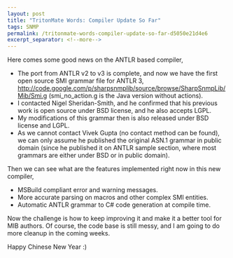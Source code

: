 ```yaml
---
layout: post
title: "TritonMate Words: Compiler Update So Far"
tags: SNMP
permalink: /tritonmate-words-compiler-update-so-far-d5050e21d4e6
excerpt_separator: <!--more-->
---
```

Here comes some good news on the ANTLR based compiler,

* The port from ANTLR v2 to v3 is complete, and now we have the first open source SMI grammar file for ANTLR 3, http://code.google.com/p/sharpsnmplib/source/browse/SharpSnmpLib/Mib/Smi.g (smi_no_action.g is the Java version without actions).
* I contacted Nigel Sheridan-Smith, and he confirmed that his previous work is open source under BSD license, and he also accepts LGPL.
* My modifications of this grammar then is also released under BSD license and LGPL.
* As we cannot contact Vivek Gupta (no contact method can be found), we can only assume he published the original ASN.1 grammar in public domain (since he published it on ANTLR sample section, where most grammars are either under BSD or in public domain).

Then we can see what are the features implemented right now in this new compiler,

* MSBuild compliant error and warning messages.
* More accurate parsing on macros and other complex SMI entities.
* Automatic ANTLR grammar to C# code generation at compile time.

Now the challenge is how to keep improving it and make it a better tool for MIB authors. Of course, the code base is still messy, and I am going to do more cleanup in the coming weeks.

Happy Chinese New Year :)
<!--more-->